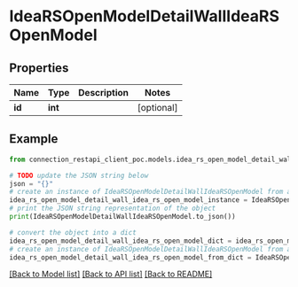 # IdeaRSOpenModelDetailWallIdeaRSOpenModel


## Properties

Name | Type | Description | Notes
------------ | ------------- | ------------- | -------------
**id** | **int** |  | [optional] 

## Example

```python
from connection_restapi_client_poc.models.idea_rs_open_model_detail_wall_idea_rs_open_model import IdeaRSOpenModelDetailWallIdeaRSOpenModel

# TODO update the JSON string below
json = "{}"
# create an instance of IdeaRSOpenModelDetailWallIdeaRSOpenModel from a JSON string
idea_rs_open_model_detail_wall_idea_rs_open_model_instance = IdeaRSOpenModelDetailWallIdeaRSOpenModel.from_json(json)
# print the JSON string representation of the object
print(IdeaRSOpenModelDetailWallIdeaRSOpenModel.to_json())

# convert the object into a dict
idea_rs_open_model_detail_wall_idea_rs_open_model_dict = idea_rs_open_model_detail_wall_idea_rs_open_model_instance.to_dict()
# create an instance of IdeaRSOpenModelDetailWallIdeaRSOpenModel from a dict
idea_rs_open_model_detail_wall_idea_rs_open_model_from_dict = IdeaRSOpenModelDetailWallIdeaRSOpenModel.from_dict(idea_rs_open_model_detail_wall_idea_rs_open_model_dict)
```
[[Back to Model list]](../README.md#documentation-for-models) [[Back to API list]](../README.md#documentation-for-api-endpoints) [[Back to README]](../README.md)


